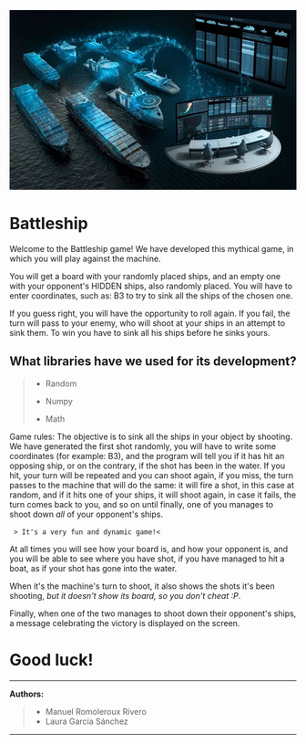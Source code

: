 
![imagen](./img/BARCOS-AUTONOMOS-5624.jpg)





# Battleship
Welcome to the Battleship game!
We have developed this mythical game, in which you will play against the machine.

You will get a board with your randomly placed ships,
and an empty one with your opponent's HIDDEN ships, also randomly placed.
You will have to enter coordinates, such as: B3
to try to sink all the ships of the chosen one.

If you guess right, you will have the opportunity to roll again.
If you fail, the turn will pass to your enemy, who will shoot at your ships in an attempt to sink them.
To win you have to sink all his ships before he sinks yours.


## What libraries have we used for its development?
> + Random
>
> + Numpy
>
> + Math
>

Game rules:
The objective is to sink all the ships in your object by shooting.
We have generated the first shot randomly, you will have to write some coordinates (for example: B3), and the program will tell you if it has hit an opposing ship, or on the contrary, if the shot has been in the water.
If you hit, your turn will be repeated and you can shoot again, if you miss, the turn passes to the machine that will do the same: it will fire a shot, in this case at random, and if it hits one of your ships, it will shoot again, in case it fails, the turn comes back to you, and so on until finally, one of you manages to shoot down *all* of your opponent's ships.


     > It's a very fun and dynamic game!<


At all times you will see how your board is, and how your opponent is, and you will be able to see where you have shot, if you have managed to hit a boat, as if your shot has gone into the water.

When it's the machine's turn to shoot, it also shows the shots it's been shooting, *but it doesn't show its board, so you don't cheat :P*.

Finally, when one of the two manages to shoot down their opponent's ships, a message celebrating the victory is displayed on the screen.

# **Good luck!**

***
**Authors:**

> + Manuel Romoleroux Rivero
> + Laura García Sánchez 
***
 






